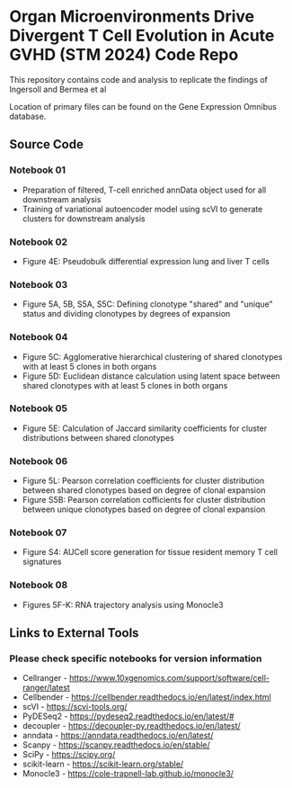 # Organ Microenvironments Drive Divergent T Cell Evolution in Acute GVHD (STM 2024) Code Repo

This repository contains code and analysis to replicate the findings of Ingersoll and Bermea et al

Location of primary files can be found on the Gene Expression Omnibus database.

## Source Code

### Notebook 01
* Preparation of filtered, T-cell enriched annData object used for all downstream analysis
* Training of variational autoencoder model using scVI to generate clusters for downstream analysis

### Notebook 02
* Figure 4E: Pseudobulk differential expression lung and liver T cells

### Notebook 03
* Figure 5A, 5B, S5A, S5C: Defining clonotype "shared" and "unique" status and dividing clonotypes by degrees of expansion

### Notebook 04
* Figure 5C: Agglomerative hierarchical clustering of shared clonotypes with at least 5 clones in both organs
* Figure 5D: Euclidean distance calculation using latent space between shared clonotypes with at least 5 clones in both organs

### Notebook 05
* Figure 5E: Calculation of Jaccard similarity coefficients for cluster distributions between shared clonotypes 

### Notebook 06
* Figure 5L: Pearson correlation coefficients for cluster distribution between shared clonotypes based on degree of clonal expansion
* Figure S5B: Pearson correlation cofficients for cluster distribution between unique clonotypes based on degree of clonal expansion

### Notebook 07
* Figure S4: AUCell score generation for tissue resident memory T cell signatures

### Notebook 08
* Figures 5F-K: RNA trajectory analysis using Monocle3

## Links to External Tools
### Please check specific notebooks for version information
* Cellranger - https://www.10xgenomics.com/support/software/cell-ranger/latest
* Cellbender -  https://cellbender.readthedocs.io/en/latest/index.html 
* scVI - https://scvi-tools.org/
* PyDESeq2 - https://pydeseq2.readthedocs.io/en/latest/# 
* decoupler - https://decoupler-py.readthedocs.io/en/latest/
* anndata - https://anndata.readthedocs.io/en/latest/
* Scanpy - https://scanpy.readthedocs.io/en/stable/
* SciPy - https://scipy.org/
* scikit-learn - https://scikit-learn.org/stable/
* Monocle3 - https://cole-trapnell-lab.github.io/monocle3/ 
